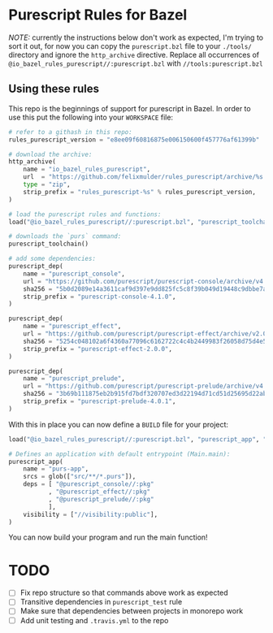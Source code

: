 Purescript Rules for Bazel
==========================
*NOTE:* currently the instructions below don't work as expected, I'm trying to
sort it out, for now you can copy the `purescript.bzl` file to your `./tools/`
directory and ignore the `http_archive` directive. Replace all occurrences of
`@io_bazel_rules_purescript//:purescript.bzl` with `//tools:purescript.bzl`

Using these rules
-----------------
This repo is the beginnings of support for purescript in Bazel. In order to use
this put the following into your `WORKSPACE` file:

```python
# refer to a githash in this repo:
rules_purescript_version = "e8ee09f60816875e006150600f457776af61399b"

# download the archive:
http_archive(
    name = "io_bazel_rules_purescript",
    url  = "https://github.com/felixmulder/rules_purescript/archive/%s.zip" % rules_purescript_version,
    type = "zip",
    strip_prefix = "rules_purescript-%s" % rules_purescript_version,
)

# load the purescript rules and functions:
load("@io_bazel_rules_purescript//:purescript.bzl", "purescript_toolchain", "purescript_dep")

# downloads the `purs` command:
purescript_toolchain()

# add some dependencies:
purescript_dep(
    name = "purescript_console",
    url = "https://github.com/purescript/purescript-console/archive/v4.1.0.tar.gz",
    sha256 = "5b0d2089e14a3611caf9d397e9dd825fc5c8f39b049d19448c9dbbe7a1b595bf",
    strip_prefix = "purescript-console-4.1.0",
)

purescript_dep(
    name = "purescript_effect",
    url = "https://github.com/purescript/purescript-effect/archive/v2.0.0.tar.gz",
    sha256 = "5254c048102a6f4360a77096c6162722c4c4b2449983f26058d75d4e5be9d301",
    strip_prefix = "purescript-effect-2.0.0",
)

purescript_dep(
    name = "purescript_prelude",
    url = "https://github.com/purescript/purescript-prelude/archive/v4.0.1.tar.gz",
    sha256 = "3b69b111875eb2b915fd7bdf320707ed3d22194d71cd51d25695d22ab06ae6ee",
    strip_prefix = "purescript-prelude-4.0.1",
)
```

With this in place you can now define a `BUILD` file for your project:

```python
load("@io_bazel_rules_purescript//:purescript.bzl", "purescript_app", "purescript_test")

# Defines an application with default entrypoint (Main.main):
purescript_app(
    name = "purs-app",
    srcs = glob(["src/**/*.purs"]),
    deps = [ "@purescript_console//:pkg"
           , "@purescript_effect//:pkg"
           , "@purescript_prelude//:pkg"
           ],
    visibility = ["//visibility:public"],
)
```

You can now build your program and run the main function!

TODO
====
- [ ] Fix repo structure so that commands above work as expected
- [ ] Transitive dependencies in `purescript_test` rule
- [ ] Make sure that dependencies between projects in monorepo work
- [ ] Add unit testing and `.travis.yml` to the repo
